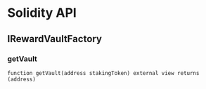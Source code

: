 # Solidity API

## IRewardVaultFactory

### getVault

```solidity
function getVault(address stakingToken) external view returns (address)
```

